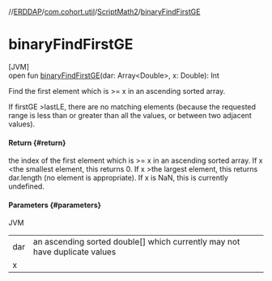 //[ERDDAP](../../../index.md)/[com.cohort.util](../index.md)/[ScriptMath2](index.md)/[binaryFindFirstGE](binary-find-first-g-e.md)

# binaryFindFirstGE

[JVM]\
open fun [binaryFindFirstGE](binary-find-first-g-e.md)(dar: Array&lt;Double&gt;, x: Double): Int

Find the first element which is &gt;= x in an ascending sorted array. 

If firstGE &gt;lastLE, there are no matching elements (because the requested range is less than or greater than all the values, or between two adjacent values).

#### Return {#return}

the index of the first element which is &gt;= x in an ascending sorted array. If x &lt;the smallest element, this returns 0. If x &gt;the largest element, this returns dar.length (no element is appropriate). If x is NaN, this is currently undefined.

#### Parameters {#parameters}

JVM

| | |
|---|---|
| dar | an ascending sorted double[] which currently may not have duplicate values |
| x |